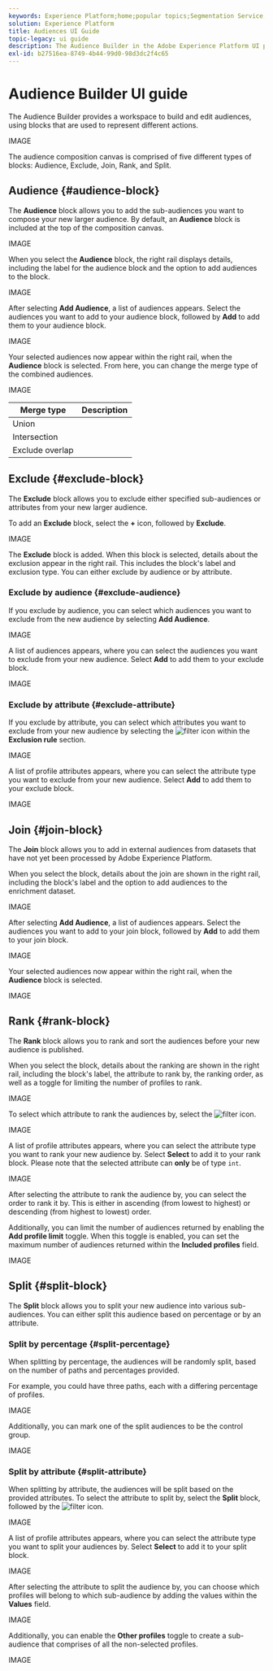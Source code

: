 ```yaml
---
keywords: Experience Platform;home;popular topics;Segmentation Service;segmentation;segmentation service;user guide;ui guide;audiences ui guide;audience builder;audience;audiences;audiences ui guide;
solution: Experience Platform
title: Audiences UI Guide
topic-legacy: ui guide
description: The Audience Builder in the Adobe Experience Platform UI provides a rich workspace that allows you to interact with Profile data elements. The workspace provides intuitive controls for building and editing audiences for your organization.
exl-id: b27516ea-8749-4b44-99d0-98d3dc2f4c65
---
```

# Audience Builder UI guide

The Audience Builder provides a workspace to build and edit audiences, using blocks that are used to represent different actions.

IMAGE

The audience composition canvas is comprised of five different types of blocks: Audience, Exclude, Join, Rank, and Split.

## Audience {#audience-block}

The **Audience** block allows you to add the sub-audiences you want to compose your new larger audience. By default, an **Audience** block is included at the top of the composition canvas.

IMAGE

When you select the **Audience** block, the right rail displays details, including the label for the audience block and the option to add audiences to the block.

IMAGE

After selecting **Add Audience**, a list of audiences appears. Select the audiences you want to add to your audience block, followed by **Add** to add them to your audience block.

IMAGE

Your selected audiences now appear within the right rail, when the **Audience** block is selected. From here, you can change the merge type of the combined audiences.

IMAGE

| Merge type | Description |
| ---------- | ----------- |
| Union | |
| Intersection | |
| Exclude overlap | |

## Exclude {#exclude-block}

The **Exclude** block allows you to exclude either specified sub-audiences or attributes from your new larger audience.

To add an **Exclude** block, select the **+** icon, followed by **Exclude**.

IMAGE

The **Exclude** block is added. When this block is selected, details about the exclusion appear in the right rail. This includes the block's label and exclusion type. You can either exclude by audience or by attribute.

### Exclude by audience {#exclude-audience}

If you exclude by audience, you can select which audiences you want to exclude from the new audience by selecting **Add Audience**.

IMAGE

A list of audiences appears, where you can select the audiences you want to exclude from your new audience. Select **Add** to add them to your exclude block.

IMAGE

### Exclude by attribute {#exclude-attribute}

If you exclude by attribute, you can select which attributes you want to exclude from your new audience by selecting the ![filter]() icon within the **Exclusion rule** section.

IMAGE

A list of profile attributes appears, where you can select the attribute type you want to exclude from your new audience. Select **Add** to add them to your exclude block.

IMAGE

## Join {#join-block}

The **Join** block allows you to add in external audiences from datasets that have not yet been processed by Adobe Experience Platform.

When you select the block, details about the join are shown in the right rail, including the block's label and the option to add audiences to the enrichment dataset.

IMAGE

After selecting **Add Audience**, a list of audiences appears. Select the audiences you want to add to your join block, followed by **Add** to add them to your join block.

IMAGE

Your selected audiences now appear within the right rail, when the **Audience** block is selected. 

IMAGE

## Rank {#rank-block}

The **Rank** block allows you to rank and sort the audiences before your new audience is published. 

When you select the block, details about the ranking are shown in the right rail, including the block's label, the attribute to rank by, the ranking order, as well as a toggle for limiting the number of profiles to rank.

IMAGE

To select which attribute to rank the audiences by, select the ![filter]() icon.

IMAGE

A list of profile attributes appears, where you can select the attribute type you want to rank your new audience by. Select **Select** to add it to your rank block. Please note that the selected attribute can **only** be of type `int`.

IMAGE

After selecting the attribute to rank the audience by, you can select the order to rank it by. This is either in ascending (from lowest to highest) or descending (from highest to lowest) order.

Additionally, you can limit the number of audiences returned by enabling the **Add profile limit** toggle. When this toggle is enabled, you can set the maximum number of audiences returned within the **Included profiles** field.

IMAGE

## Split {#split-block}

The **Split** block allows you to split your new audience into various sub-audiences. You can either split this audience based on percentage or by an attribute.

### Split by percentage {#split-percentage}

When splitting by percentage, the audiences will be randomly split, based on the number of paths and percentages provided.

For example, you could have three paths, each with a differing percentage of profiles.

IMAGE

Additionally, you can mark one of the split audiences to be the control group.

IMAGE

### Split by attribute {#split-attribute}

When splitting by attribute, the audiences will be split based on the provided attributes. To select the attribute to split by, select the **Split** block, followed by the ![filter]() icon. 

IMAGE

A list of profile attributes appears, where you can select the attribute type you want to split your audiences by. Select **Select** to add it to your split block. 

IMAGE

After selecting the attribute to split the audience by, you can choose which profiles will belong to which sub-audience by adding the values within the **Values** field.

IMAGE

Additionally, you can enable the **Other profiles** toggle to create a sub-audience that comprises of all the non-selected profiles.

IMAGE